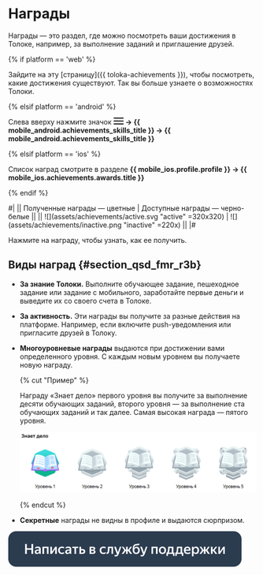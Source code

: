# Награды

Награды — это раздел, где можно посмотреть ваши достижения в Толоке, например, за выполнение заданий и приглашение друзей.

{% if platform == 'web' %}

Зайдите на эту [страницу]({{ toloka-achievements }}), чтобы посмотреть, какие достижения существуют. Так вы больше узнаете о возможностях Толоки.

{% elsif platform == 'android' %}

Слева вверху нажмите значок **![](assets/menu.png) → {{ mobile_android.achievements_skills_title }} → {{ mobile_android.achievements_skills_title }}**

{% elsif platform == 'ios' %}


Список наград смотрите в разделе **{{ mobile_ios.profile.profile }} → {{ mobile_ios.achievements.awards.title }}**

{% endif %}

#|
|| Полученные награды — цветные         | Доступные награды — черно-белые        ||
|| ![](assets/achievements/active.svg "active" =320x320)  | ![](assets/achievements/inactive.png "inactive" =220x)  ||
|#

Нажмите на награду, чтобы узнать, как ее получить.

## Виды наград {#section_qsd_fmr_r3b}

- **За знание Толоки.** Выполните обучающее задание, пешеходное задание или задание с мобильного, заработайте первые деньги и выведите их со своего счета в Толоке.
- **За активность.** Эти награды вы получите за разные действия на платформе. Например, если включите push-уведомления или пригласите друзей в Толоку.
- **Многоуровневые награды** выдаются при достижении вами определенного уровня. С каждым новым уровнем вы получаете новую награду.

    {% cut "Пример" %} 
	
    Награду «Знает дело» первого уровня вы получите за выполнение десяти обучающих заданий, второго уровня — за выполнение ста обучающих заданий и так далее. Самая высокая награда — пятого уровня.
	
	![](assets/achievements/multilevel.png)
	
	{% endcut %}
    
- **Секретные** награды не видны в профиле и выдаются сюрпризом.


[![](assets/buttons/contact-support.svg)](troubleshooting/troubleshooting.md#not_working_properly)


